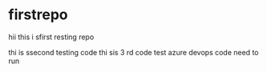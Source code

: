 # firstrepo


hii this i sfirst resting repo

thi is ssecond testing code
thi sis 3 rd code test
azure devops code need to run 
